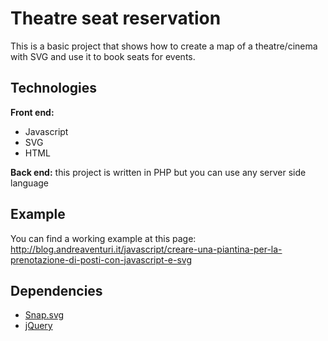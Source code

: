# Theatre seat reservation

This is a basic project that shows how to create a map of a theatre/cinema with SVG and use it to book seats for events.

## Technologies
**Front end:**
- Javascript
- SVG
- HTML

**Back end:**
this project is written in PHP but you can use any server side language

## Example

You can find a working example at this page: http://blog.andreaventuri.it/javascript/creare-una-piantina-per-la-prenotazione-di-posti-con-javascript-e-svg

## Dependencies
- [Snap.svg](http://snapsvg.io)
- [jQuery](https://jquery.com)

